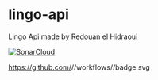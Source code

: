 # lingo-api
 Lingo Api made by Redouan el Hidraoui

[![SonarCloud](https://sonarcloud.io/images/project_badges/sonarcloud-white.svg)](https://sonarcloud.io/dashboard?id=Redouanelh_lingo-api)

https://github.com/<Redouanelh>/<lingo-api>/workflows/<Maven-build-main-branch>/badge.svg
